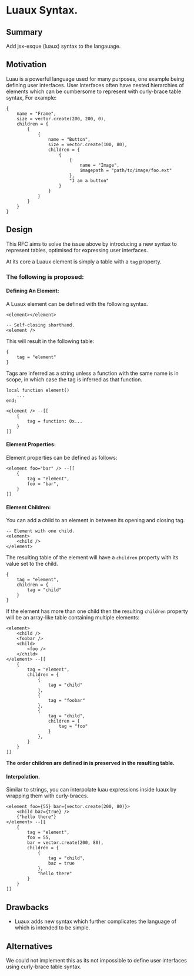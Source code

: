 # Luaux Syntax.

## Summary
Add jsx-esque (luaux) syntax to the langauage.

## Motivation

Luau is a powerful language used for many purposes, one example being defining user interfaces. User Interfaces often have nested hierarchies of elements which can be cumbersome to represent with curly-brace table syntax, For example:
```luau
{
    name = "Frame",
    size = vector.create(200, 200, 0),
    children = {
        {
            {
                name = "Button",
                size = vector.create(100, 80),
                children = {
                    {
                        {
                            name = "Image", 
                            imagepath = "path/to/image/foo.ext"
                        },
                        "I am a button"
                    }
                }
            }
        } 
    }
}
```

## Design

This RFC aims to solve the issue above by introducing a new syntax to represent tables, optimised for expressing user interfaces.

At its core a Luaux element is simply a table with a `tag` property.

### The following is proposed:

#### Defining An Element:
A Luaux element can be defined with the following syntax.
```luau
<element></element>

-- Self-closing shorthand.
<element />
```

This will result in the following table:
```luau
{
    tag = "element"
}
```

Tags are inferred as a string unless a function with the same name is in scope, in which case the tag is inferred as that function.
```luau
local function element()
    ...
end;

<element /> --[[
    {
        tag = function: 0x...
    }
]]
```

#### Element Properties:
Element properties can be defined as follows:
```luau
<element foo="bar" /> --[[
    {
        tag = "element",
        foo = "bar",
    }
]]
```

#### Element Children:

You can add a child to an element in between its opening and closing tag.
```luau
-- Element with one child.
<element>
    <child />
</element>
```

The resulting table of the element will have a `children` property with its value set to the child.

```luau
{
    tag = "element",
    children = {
        tag = "child"
    }
}
```

If the element has more than one child then the resulting `children` property will be an array-like table containing multiple elements:
```luau
<element>
    <child />
    <foobar />
    <child>
        <foo />
    </child>
</element> --[[
    {
        tag = "element",
        children = {
            {
                tag = "child"
            },
            {
                tag = "foobar"
            },
            {
                tag = "child",
                children = {
                    tag = "foo"
                }
            },
        }
    }
]]
```

**The order children are defined in is preserved in the resulting table.**

#### Interpolation.
Similar to strings, you can interpolate luau expressions inside luaux by wrapping them with curly-braces.

```luau
<element foo={55} bar={vector.create(200, 80)}>
    <child baz={true} />
    {"hello there"}
</element> --[[
    {
        tag = "element",
        foo = 55,
        bar = vector.create(200, 80),
        children = {
            {
                tag = "child",
                baz = true
            },
            "hello there"
        }
    }
]]
```

## Drawbacks

- Luaux adds new syntax which further complicates the language of which is intended to be simple.

## Alternatives

We could not implement this as its not impossible to define user interfaces using curly-brace table syntax.